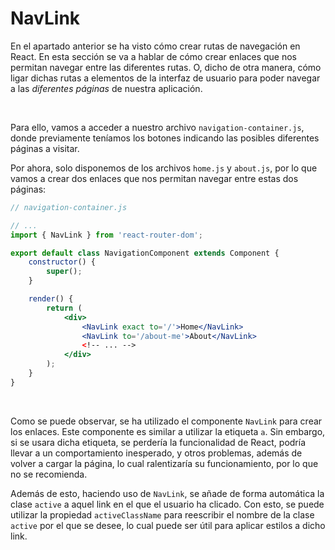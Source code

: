 # NavLink

En el apartado anterior se ha visto cómo crear rutas de navegación en React. En esta sección se va a hablar de cómo crear enlaces que nos permitan navegar entre las diferentes rutas. O, dicho de otra manera, cómo ligar dichas rutas a elementos de la interfaz de usuario para poder navegar a las *diferentes páginas* de nuestra aplicación.

<br/>

Para ello, vamos a acceder a nuestro archivo `navigation-container.js`, donde previamente teníamos los botones indicando las posibles diferentes páginas a visitar.

Por ahora, solo disponemos de los archivos `home.js` y `about.js`, por lo que vamos a crear dos enlaces que nos permitan navegar entre estas dos páginas:

```jsx
// navigation-container.js

// ...
import { NavLink } from 'react-router-dom';

export default class NavigationComponent extends Component {
    constructor() {
        super();
    }

    render() {
        return (
            <div>
                <NavLink exact to='/'>Home</NavLink>
                <NavLink to='/about-me'>About</NavLink>
                <!-- ... -->
            </div>
        );
    }
}
```

<br/>

Como se puede observar, se ha utilizado el componente `NavLink` para crear los enlaces. Este componente es similar a utilizar la etiqueta `a`. Sin embargo, si se usara dicha etiqueta, se perdería la funcionalidad de React, podría llevar a un comportamiento inesperado, y otros problemas, además de volver a cargar la página, lo cual ralentizaría su funcionamiento, por lo que no se recomienda.

Además de esto, haciendo uso de `NavLink`, se añade de forma automática la clase `active` a aquel link en el que el usuario ha clicado. Con esto, se puede utilizar la propiedad `activeClassName` para reescribir el nombre de la clase `active` por el que se desee, lo cual puede ser útil para aplicar estilos a dicho link.